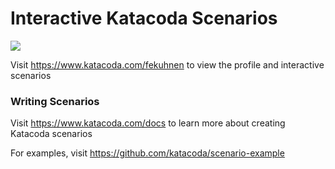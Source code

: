 # Interactive Katacoda Scenarios

[![](http://shields.katacoda.com/katacoda/fekuhnen/count.svg)](https://www.katacoda.com/fekuhnen "Get your profile on Katacoda.com")

Visit https://www.katacoda.com/fekuhnen to view the profile and interactive scenarios

### Writing Scenarios
Visit https://www.katacoda.com/docs to learn more about creating Katacoda scenarios

For examples, visit https://github.com/katacoda/scenario-example
